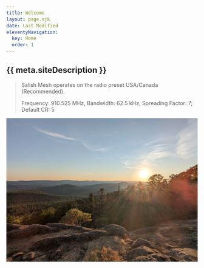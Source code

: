 ```yaml
---
title: Welcome
layout: page.njk
date: Last Modified
eleventyNavigation:
  key: Home
  order: 1
---
```


## {{ meta.siteDescription }}

> Salish Mesh operates on the radio preset USA/Canada (Recommended).
>
> Frequency: 910.525 MHz, Bandwidth: 62.5 kHz, Spreading Factor: 7; Default CR: 5

![A view of the Highlands on Vancouver Island from the southwest side of Mt Work](images/mtwork1.jpg)

